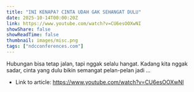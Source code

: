 ```yaml
---
title: "INI KENAPA? CINTA UDAH GAK SEHANGAT DULU"
date: 2025-10-14T00:00:20Z
link: https://www.youtube.com/watch?v=CU6esOOXwNI
showShare: false
showReadTime: false
thumbnail: images/misc.png
tags: ["ndcconferences.com"]
---
```

Hubungan bisa tetap jalan, tapi nggak selalu hangat. Kadang kita nggak sadar, cinta yang dulu bikin semangat pelan-pelan jadi ...

- Link to article: https://www.youtube.com/watch?v=CU6esOOXwNI